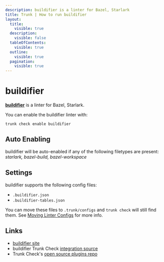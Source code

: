 ```yaml
---
description: buildifier is a linter for Bazel, Starlark
title: Trunk | How to run buildifier
layout:
  title:
    visible: true
  description:
    visible: false
  tableOfContents:
    visible: true
  outline:
    visible: true
  pagination:
    visible: true
---
```


# buildifier

[**buildifier**](https://github.com/bazelbuild/buildtools/blob/master/buildifier/README.md) is a linter for Bazel, Starlark.

You can enable the buildifier linter with:

```shell
trunk check enable buildifier
```

## Auto Enabling

buildifier will be auto-enabled if any of the following filetypes are present: *starlark, bazel-build, bazel-workspace*

## Settings

buildifier supports the following config files:
* `.buildifier.json`
* `.buildifier-tables.json`

 You can move these files to `.trunk/configs` and `trunk check` will still find them. See [Moving Linter Configs](..#moving-linter-configs) for more info.



## Links

- [buildifier site](https://github.com/bazelbuild/buildtools/blob/master/buildifier/README.md)
- buildifier Trunk Check [integration source](https://github.com/trunk-io/plugins/tree/main/linters/buildifier)
- Trunk Check's [open source plugins repo](https://github.com/trunk-io/plugins/tree/main)
